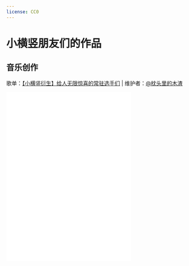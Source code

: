 ```yaml
---
license: CC0
---
```


# 小横竖朋友们的作品

## 音乐创作

歌单：[【小横竖衍生】给人无限惊喜的常驻选手们](https://music.163.com/#/playlist?id=8308341915) \| 维护者：[@枕头里的木渣](https://space.bilibili.com/291069406)

<iframe frameborder="no" border="0" marginwidth="0" marginheight="0" width=330 height=450 src="//music.163.com/outchain/player?type=0&id=8308341915&auto=1&height=430"></iframe>
